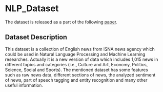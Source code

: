 # NLP_Dataset

The dataset is released as a part of the following [paper](https://link.springer.com/article/10.1007/s11042-019-7505-8). 

## Dataset Description

This dataset is a collection of English news from ISNA news agency which could be used in Natural Language Processing and Machine Learning researches. Actually it is a new version of data which includes 1,015 news in different topics and categories (i.e., Culture and Art, Economy, Politics, Science, Social and Sports). The mentioned dataset has some features such as raw news data, different sections of news, the analyzed sentiment of news, part of speech tagging and entity recognition and many other useful information. 
